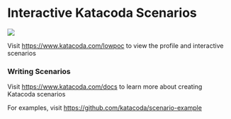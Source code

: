 # Interactive Katacoda Scenarios

[![](http://shields.katacoda.com/katacoda/lowpoc/count.svg)](https://www.katacoda.com/lowpoc "Get your profile on Katacoda.com")

Visit https://www.katacoda.com/lowpoc to view the profile and interactive scenarios

### Writing Scenarios
Visit https://www.katacoda.com/docs to learn more about creating Katacoda scenarios

For examples, visit https://github.com/katacoda/scenario-example
